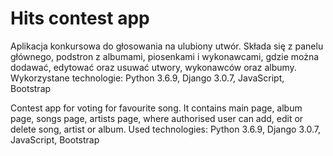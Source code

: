 # Hits contest app
Aplikacja konkursowa do głosowania na ulubiony utwór.
Składa się z panelu głównego, podstron z albumami, piosenkami i wykonawcami, gdzie można dodawać, 
edytować oraz usuwać utwory, wykonawców oraz albumy. 
Wykorzystane technologie:
Python 3.6.9, Django 3.0.7, JavaScript, Bootstrap

Contest app for voting for favourite song.
It contains main page, album page, songs page, artists page, where authorised user can add, edit or delete song, artist or album.
Used technologies:
Python 3.6.9, Django 3.0.7, JavaScript, Bootstrap
